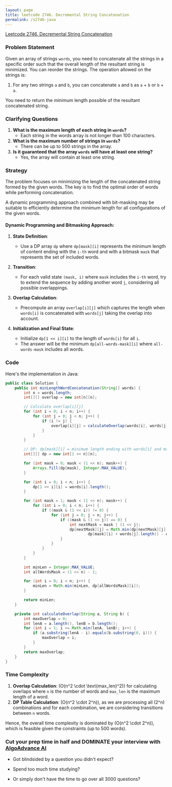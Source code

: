 ```yaml
---
layout: page
title: leetcode 2746. Decremental String Concatenation
permalink: /s2746-java
---
```

[Leetcode 2746. Decremental String Concatenation](https://algoadvance.github.io/algoadvance/l2746)
### Problem Statement

Given an array of strings `words`, you need to concatenate all the strings in a specific order such that the overall length of the resultant string is minimized. You can reorder the strings. The operation allowed on the strings is:

1. For any two strings `a` and `b`, you can concatenate `a` and `b` as `a` + `b` or `b` + `a`. 

You need to return the minimum length possible of the resultant concatenated string.

### Clarifying Questions

1. **What is the maximum length of each string in `words`?**
   - Each string in the words array is not longer than 100 characters.
2. **What is the maximum number of strings in `words`?**
   - There can be up to 500 strings in the array.
3. **Is it guaranteed that the array `words` will have at least one string?**
   - Yes, the array will contain at least one string.

### Strategy

The problem focuses on minimizing the length of the concatenated string formed by the given words. The key is to find the optimal order of words while performing concatenation.

A dynamic programming approach combined with bit-masking may be suitable to efficiently determine the minimum length for all configurations of the given words.

#### Dynamic Programming and Bitmasking Approach:

1. **State Definition**:
   - Use a DP array `dp` where `dp[mask][i]` represents the minimum length of content ending with the `i-th` word and with a bitmask `mask` that represents the set of included words.

2. **Transition**:
   - For each valid state `(mask, i)` where `mask` includes the `i-th` word, try to extend the sequence by adding another word `j`, considering all possible overlappings.

3. **Overlap Calculation**:
   - Precompute an array `overlap[i][j]` which captures the length when `words[i]` is concatenated with `words[j]` taking the overlap into account.

4. **Initialization and Final State**:
   - Initialize `dp[1 << i][i]` to the length of `words[i]` for all `i`.
   - The answer will be the minimum `dp[all-words-mask][i]` where `all-words-mask` includes all words.

### Code

Here's the implementation in Java:

```java
public class Solution {
    public int minLengthWordConcatenation(String[] words) {
        int n = words.length;
        int[][] overlap = new int[n][n];

        // Calculate overlap[i][j]
        for (int i = 0; i < n; i++) {
            for (int j = 0; j < n; j++) {
                if (i != j) {
                    overlap[i][j] = calculateOverlap(words[i], words[j]);
                }
            }
        }

        // DP: dp[mask][i] = minimum length ending with words[i] and mask is the set
        int[][] dp = new int[1 << n][n];

        for (int mask = 0; mask < (1 << n); mask++) {
            Arrays.fill(dp[mask], Integer.MAX_VALUE);
        }

        for (int i = 0; i < n; i++) {
            dp[1 << i][i] = words[i].length();
        }

        for (int mask = 1; mask < (1 << n); mask++) {
            for (int i = 0; i < n; i++) {
                if ((mask & (1 << i)) != 0) {
                    for (int j = 0; j < n; j++) {
                        if ((mask & (1 << j)) == 0) {
                            int nextMask = mask | (1 << j);
                            dp[nextMask][j] = Math.min(dp[nextMask][j],
                                    dp[mask][i] + words[j].length() - overlap[i][j]);
                        }
                    }
                }
            }
        }

        int minLen = Integer.MAX_VALUE;
        int allWordsMask = (1 << n) - 1;

        for (int i = 0; i < n; i++) {
            minLen = Math.min(minLen, dp[allWordsMask][i]);
        }

        return minLen;
    }

    private int calculateOverlap(String a, String b) {
        int maxOverlap = 0;
        int lenA = a.length(), lenB = b.length();
        for (int i = 1; i <= Math.min(lenA, lenB); i++) {
            if (a.substring(lenA - i).equals(b.substring(0, i))) {
                maxOverlap = i;
            }
        }
        return maxOverlap;
    }
}
```

### Time Complexity

1. **Overlap Calculation**: \(O(n^2 \cdot \text{max\_len}^2)\) for calculating overlaps where `n` is the number of words and `max_len` is the maximum length of a word.
2. **DP Table Calculation**: \(O(n^2 \cdot 2^n)\), as we are processing all \(2^n\) combinations and for each combination, we are considering transitions between `n` words.

Hence, the overall time complexity is dominated by \(O(n^2 \cdot 2^n)\), which is feasible given the constraints (up to 500 words).


### Cut your prep time in half and DOMINATE your interview with [AlgoAdvance AI](https://algoAdvance.com)

- Got blindsided by a question you didn't expect?

- Spend too much time studying?

- Or simply don't have the time to go over all 3000 questions?

